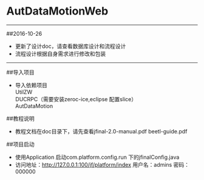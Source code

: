 
# AutDataMotionWeb
---  
##2016-10-26  
* 更新了设计doc，请查看数据库设计和流程设计  
* 流程设计根据自身需求进行修改和包装  
---  
##导入项目  
* 导入依赖项目  
UtilZW  
DUCRPC（需要安装zeroc-ice,eclipse 配置slice）  
AutDataMotion  

##教程说明
* 教程文档在doc目录下，请先查看jfinal-2.0-manual.pdf beetl-guide.pdf  

##项目启动
* 使用Application 启动com.platform.config.run 下的jfinalConfig.java
* 访问地址：http://127.0.0.1:100/jf/platform/index 用户名：admins 密码：000000